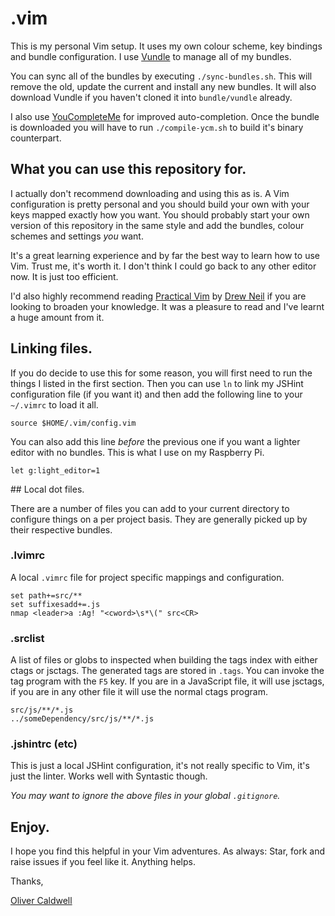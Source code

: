 # .vim

This is my personal Vim setup. It uses my own colour scheme, key bindings and bundle configuration. I use [Vundle](https://github.com/gmarik/vundle) to manage all of my bundles.

You can sync all of the bundles by executing `./sync-bundles.sh`. This will remove the old, update the current and install any new bundles. It will also download Vundle if you haven't cloned it into `bundle/vundle` already.

I also use [YouCompleteMe](https://github.com/Valloric/YouCompleteMe) for improved auto-completion. Once the bundle is downloaded you will have to run `./compile-ycm.sh` to build it's binary counterpart.

## What you can use this repository for.

I actually don't recommend downloading and using this as is. A Vim configuration is pretty personal and you should build your own with your keys mapped exactly how you want. You should probably start your own version of this repository in the same style and add the bundles, colour schemes and settings *you* want.

It's a great learning experience and by far the best way to learn how to use Vim. Trust me, it's worth it. I don't think I could go back to any other editor now. It is just too efficient.

I'd also highly recommend reading [Practical Vim](http://pragprog.com/book/dnvim/practical-vim) by [Drew Neil](http://drewneil.com/) if you are looking to broaden your knowledge. It was a pleasure to read and I've learnt a huge amount from it.

## Linking files.

If you do decide to use this for some reason, you will first need to run the things I listed in the first section. Then you can use `ln` to link my JSHint configuration file (if you want it) and then add the following line to your `~/.vimrc` to load it all.

```viml
source $HOME/.vim/config.vim
```

You can also add this line *before* the previous one if you want a lighter editor with no bundles. This is what I use on my Raspberry Pi.

```viml
let g:light_editor=1
```

## Local dot files.

There are a number of files you can add to your current directory to configure things on a per project basis. They are generally picked up by their respective bundles.

### .lvimrc

A local `.vimrc` file for project specific mappings and configuration.

```viml
set path+=src/**
set suffixesadd+=.js
nmap <leader>a :Ag! "<cword>\s*\(" src<CR>
```

### .srclist

A list of files or globs to inspected when building the tags index with either ctags or jsctags. The generated tags are stored in `.tags`. You can invoke the tag program with the `F5` key. If you are in a JavaScript file, it will use jsctags, if you are in any other file it will use the normal ctags program.

```viml
src/js/**/*.js
../someDependency/src/js/**/*.js
```

### .jshintrc (etc)

This is just a local JSHint configuration, it's not really specific to Vim, it's just the linter. Works well with Syntastic though.

*You may want to ignore the above files in your global `.gitignore`.*

## Enjoy.

I hope you find this helpful in your Vim adventures. As always: Star, fork and raise issues if you feel like it. Anything helps.

Thanks,

[Oliver Caldwell](http://oli.me.uk/)